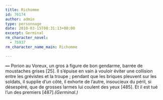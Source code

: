 ```yaml
---
title: Richomme
id: 76174
author: admin
type: personnage
date: 2010-03-15T08:31:13+00:00
excerpt: Germinal
rm_character_novel:
  - 75937
rm_character_name_main: Richomme

---
```

**—** Porion au Voreux, un gros à figure de bon gendarme, barrée de moustaches grises [25]. Il s&rsquo;épuise en vain à vouloir éviter une collision entre les grévistes et la troupe ; pendant que les briques pleuvent sur les soldats, il supplie d&rsquo;un côté, il exhorte de l&rsquo;autre, insoucieux du péril, si désespéré, que de grosses larmes lui coulent des yeux [485]. Et il est tué l&rsquo;un des premiers [487]._(Germinal.)_